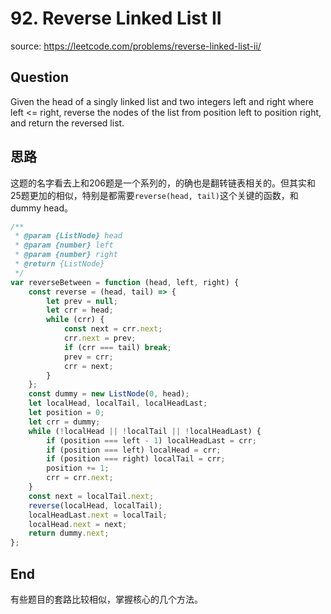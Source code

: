 # 92. Reverse Linked List II

source: <https://leetcode.com/problems/reverse-linked-list-ii/>

## Question

Given the head of a singly linked list and two integers left and right where left <= right, reverse the nodes of the list from position left to position right, and return the reversed list.

## 思路

这题的名字看去上和206题是一个系列的，的确也是翻转链表相关的。但其实和25题更加的相似，特别是都需要`reverse(head, tail)`这个关键的函数，和dummy head。

```js
/**
 * @param {ListNode} head
 * @param {number} left
 * @param {number} right
 * @return {ListNode}
 */
var reverseBetween = function (head, left, right) {
	const reverse = (head, tail) => {
		let prev = null;
		let crr = head;
		while (crr) {
			const next = crr.next;
			crr.next = prev;
			if (crr === tail) break;
			prev = crr;
			crr = next;
		}
	};
	const dummy = new ListNode(0, head);
	let localHead, localTail, localHeadLast;
	let position = 0;
	let crr = dummy;
	while (!localHead || !localTail || !localHeadLast) {
		if (position === left - 1) localHeadLast = crr;
		if (position === left) localHead = crr;
		if (position === right) localTail = crr;
		position += 1;
		crr = crr.next;
	}
	const next = localTail.next;
	reverse(localHead, localTail);
	localHeadLast.next = localTail;
	localHead.next = next;
	return dummy.next;
};
```

## End

有些题目的套路比较相似，掌握核心的几个方法。


